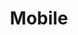 ---
layout: redirect.njk
hideInSitemap: true
tags: level2
key: mobile_fr
title: Mobile
alternativetitle: Design System Mobile
redirect: /en/design-system/mobile/overview/
parent: designsystem_fr
order: 30
---